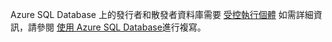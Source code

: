 Azure SQL Database 上的發行者和散發者資料庫需要 [受控執行個體](/azure/sql-database/sql-database-managed-instance) 如需詳細資訊，請參閱 [使用 Azure SQL Database](/azure/azure-sql/database/replication-to-sql-database)進行複寫。